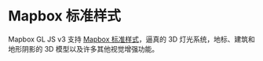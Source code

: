# Mapbox 标准样式

Mapbox GL JS v3 支持 [Mapbox 标准样式](https://www.mapbox.com/blog/standard-core-style)，逼真的 3D 灯光系统，地标、建筑和地形阴影的 3D 模型以及许多其他视觉增强功能。

<ClientOnly>
  <common-code-view name="starter-mapbox-standard-index"/>
</ClientOnly>